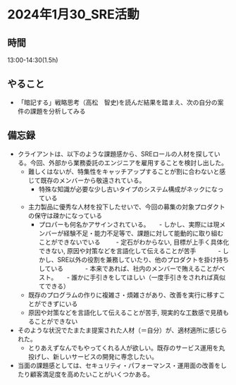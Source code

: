 # 2024年1月30_SRE活動

## 時間

13:00-14:30(1.5h)

## やること

- 「暗記する」戦略思考（高松　智史)を読んだ結果を踏まえ、次の自分の案件の課題を分析してみる

## 備忘録

- クライアントは、以下のような課題感から、SREロールの人材を探している。今回、外部から業務委託のエンジニアを雇用することを検討し出した。
  - 難しくはないが、特集性をキャッチアップすることが割に合わないと感じて既存のメンバーから敬遠されている。
    - 特殊な知識が必要な少し古いタイプのシステム構成がネックになっている
  - 主力製品に優秀な人材を投下したせいで、今回の募集の対象プロダクトの保守は疎かになっている
    - プロパーも何名かアサインされている。
    　  - しかし、実際には現メンバーが経験不足・能力不足等で、課題に対して能動的に取り組むことができないでいる
    　　    - 定石がわからない, 目標が上手く具体化できない, 原因や対策などを言語化して伝えることが苦手
　　　 - しかし、SRE以外の役割を兼務していたり、他のプロダクトを掛け持ちしている
　　　 - 本来であれば、社内のメンバーで賄えることがベスト。
　    - 誰かに手引きをしてほしい（一度手引きをされれば真似てできる）
   - 既存のプログラムの作りに複雑さ・煩雑さがあり、改善を実行に移すことができずにいる
    - 原因や対策などを言語化して伝えることが苦手, 現実的な工数感で見積もることができない
- そのような状況でたまたま提案された人材（＝自分）が、適材適所に感じられた。
   - とりあえずなんでもやってくれる人が欲しい。既存のサービス運用を丸投げし、新しいサービスの開発に専念したい。
- 当面の課題感としては、セキュリティ・パフォーマンス・運用面の改善をしたり顧客満足度を高めたいことがいくつかある。
